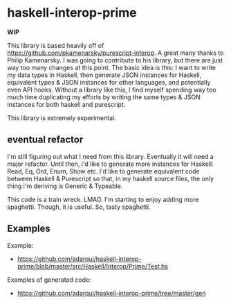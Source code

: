 # haskell-interop-prime

  **WIP**

  This library is based heavily off of https://github.com/pkamenarsky/purescript-interop. A great many
  thanks to Philip Kamenarsky. I was going to contribute to his library, but there are just way too many
  changes at this point. The basic idea is this: I want to write my data types in Haskell, then generate
  JSON instances for Haskell, equivalent types & JSON instances for other languages, and potentially even
  API hooks. Without a library like this, I find myself spending way too much time duplicating my efforts
  by writing the same types & JSON instances for both haskell and purescript.

  This library is extremely experimental.

## eventual refactor

I'm still figuring out what I need from this library. Eventually it will need a major refactor. Until then,
i'd like to generate more instances for Haskell: Read, Eq, Ord, Enum, Show etc. I'd like to generate equivalent
code between Haskell & Purescript so that, in my haskell source files, the only thing i'm deriving is Generic & Typeable.

This code is a train wreck. LMAO. I'm starting to enjoy adding more spaghetti. Though, it is useful. So, tasty spaghetti.

## Examples

Example:
- https://github.com/adarqui/haskell-interop-prime/blob/master/src/Haskell/Interop/Prime/Test.hs

Examples of generated code:
- https://github.com/adarqui/haskell-interop-prime/tree/master/gen
